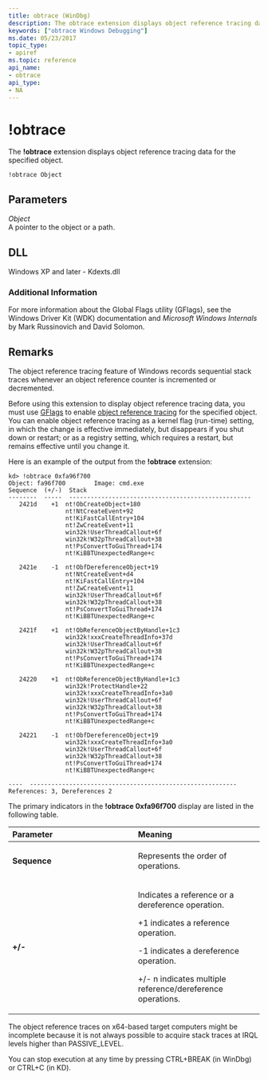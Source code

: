 ```yaml
---
title: obtrace (WinDbg)
description: The obtrace extension displays object reference tracing data for the specified object.
keywords: ["obtrace Windows Debugging"]
ms.date: 05/23/2017
topic_type:
- apiref
ms.topic: reference
api_name:
- obtrace
api_type:
- NA
---
```


# !obtrace


The **!obtrace** extension displays object reference tracing data for the specified object.

```dbgcmd
!obtrace Object
```

## Parameters


<span id="_______Object______"></span><span id="_______object______"></span><span id="_______OBJECT______"></span> *Object*   
A pointer to the object or a path.

## DLL

Windows XP and later - Kdexts.dll

 

### Additional Information

For more information about the Global Flags utility (GFlags), see the Windows Driver Kit (WDK) documentation and *Microsoft Windows Internals* by Mark Russinovich and David Solomon.

## Remarks

The object reference tracing feature of Windows records sequential stack traces whenever an object reference counter is incremented or decremented.

Before using this extension to display object reference tracing data, you must use [GFlags](../debugger/gflags.md) to enable [object reference tracing](../debugger/object-reference-tracing.md) for the specified object. You can enable object reference tracing as a kernel flag (run-time) setting, in which the change is effective immediately, but disappears if you shut down or restart; or as a registry setting, which requires a restart, but remains effective until you change it.

Here is an example of the output from the **!obtrace** extension:

```dbgcmd
kd> !obtrace 0xfa96f700
Object: fa96f700        Image: cmd.exe
Sequence  (+/-)  Stack
--------  -----  ---------------------------------------------------
   2421d    +1  nt!ObCreateObject+180
                nt!NtCreateEvent+92
                nt!KiFastCallEntry+104
                nt!ZwCreateEvent+11
                win32k!UserThreadCallout+6f
                win32k!W32pThreadCallout+38
                nt!PsConvertToGuiThread+174
                nt!KiBBTUnexpectedRange+c

   2421e    -1  nt!ObfDereferenceObject+19
                nt!NtCreateEvent+d4
                nt!KiFastCallEntry+104
                nt!ZwCreateEvent+11
                win32k!UserThreadCallout+6f
                win32k!W32pThreadCallout+38
                nt!PsConvertToGuiThread+174
                nt!KiBBTUnexpectedRange+c

   2421f    +1  nt!ObReferenceObjectByHandle+1c3
                win32k!xxxCreateThreadInfo+37d
                win32k!UserThreadCallout+6f
                win32k!W32pThreadCallout+38
                nt!PsConvertToGuiThread+174
                nt!KiBBTUnexpectedRange+c

   24220    +1  nt!ObReferenceObjectByHandle+1c3
                win32k!ProtectHandle+22
                win32k!xxxCreateThreadInfo+3a0
                win32k!UserThreadCallout+6f
                win32k!W32pThreadCallout+38
                nt!PsConvertToGuiThread+174
                nt!KiBBTUnexpectedRange+c

   24221    -1  nt!ObfDereferenceObject+19
                win32k!xxxCreateThreadInfo+3a0
                win32k!UserThreadCallout+6f
                win32k!W32pThreadCallout+38
                nt!PsConvertToGuiThread+174
                nt!KiBBTUnexpectedRange+c

----  ----------------------------------------------------------
References: 3, Dereferences 2
```

The primary indicators in the **!obtrace 0xfa96f700** display are listed in the following table.

<table>
<colgroup>
<col width="50%" />
<col width="50%" />
</colgroup>
<thead>
<tr class="header">
<th align="left">Parameter</th>
<th align="left">Meaning</th>
</tr>
</thead>
<tbody>
<tr class="odd">
<td align="left"><p><strong>Sequence</strong></p></td>
<td align="left"><p>Represents the order of operations.</p></td>
</tr>
<tr class="even">
<td align="left"><p><strong>+/-</strong></p></td>
<td align="left"><p>Indicates a reference or a dereference operation.</p>
<p>+1 indicates a reference operation.</p>
<p>-1 indicates a dereference operation.</p>
<p>+/- n indicates multiple reference/dereference operations.</p></td>
</tr>
</tbody>
</table>

 

The object reference traces on x64-based target computers might be incomplete because it is not always possible to acquire stack traces at IRQL levels higher than PASSIVE\_LEVEL.

You can stop execution at any time by pressing CTRL+BREAK (in WinDbg) or CTRL+C (in KD).

 

 





